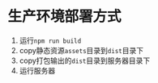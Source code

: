 # 生产环境部署方式
1. 运行`npm run build`
2. copy静态资源`assets`目录到`dist`目录下
3. copy打包输出的`dist`目录到服务器目录下
4. 运行服务器